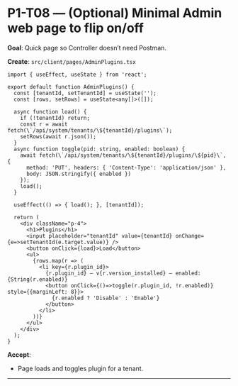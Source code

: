 # P1-T08 — (Optional) Minimal Admin web page to flip on/off

**Goal**: Quick page so Controller doesn’t need Postman.

**Create**: `src/client/pages/AdminPlugins.tsx`
```tsx
import { useEffect, useState } from 'react';

export default function AdminPlugins() {
  const [tenantId, setTenantId] = useState('');
  const [rows, setRows] = useState<any[]>([]);

  async function load() {
    if (!tenantId) return;
    const r = await fetch(\`/api/system/tenants/\${tenantId}/plugins\`);
    setRows(await r.json());
  }
  async function toggle(pid: string, enabled: boolean) {
    await fetch(\`/api/system/tenants/\${tenantId}/plugins/\${pid}\`, {
      method: 'PUT', headers: { 'Content-Type': 'application/json' },
      body: JSON.stringify({ enabled })
    });
    load();
  }

  useEffect(() => { load(); }, [tenantId]);

  return (
    <div className="p-4">
      <h1>Plugins</h1>
      <input placeholder="tenantId" value={tenantId} onChange={e=>setTenantId(e.target.value)} />
      <button onClick={load}>Load</button>
      <ul>
        {rows.map(r => (
          <li key={r.plugin_id}>
            {r.plugin_id} — v{r.version_installed} — enabled: {String(r.enabled)}
            <button onClick={()=>toggle(r.plugin_id, !r.enabled)} style={{marginLeft: 8}}>
              {r.enabled ? 'Disable' : 'Enable'}
            </button>
          </li>
        ))}
      </ul>
    </div>
  );
}
```

**Accept**:
- Page loads and toggles plugin for a tenant.

---
